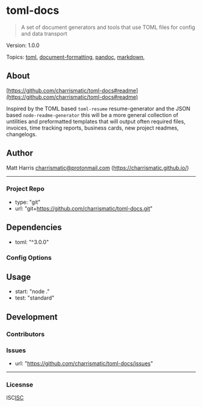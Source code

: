 # toml-docs

> A set of document generators and tools that use TOML files for config and data transport

Version: 1.0.0

Topics: [toml](https://github.com/topics/toml),  [document-formatting](https://github.com/topics/document-formatting),  [pandoc](https://github.com/topics/pandoc),  [markdown](https://github.com/topics/markdown),  


## About

[https://github.com/charrismatic/toml-docs#readme](https://github.com/charrismatic/toml-docs#readme)

Inspired by the TOML based `toml-resume` resume-generator and the JSON based `node-readme-generator` this will be a more general collection of untilities and preformatted templates that will output often required files, 
invoices, time tracking reports, business cards, new project readmes, changelogs. 




## Author

Matt Harris <charrismatic@protonmail.com> (https://charrismatic.github.io/)

---

### Project Repo

-  type: "git"
-  url: "git+https://github.com/charrismatic/toml-docs.git"

## Dependencies

-  toml: "^3.0.0"

### Config Options



## Usage

-  start: "node ."
-  test: "standard"

## Development



### Contributors



### Issues

-  url: "https://github.com/charrismatic/toml-docs/issues"

---

### Licesnse

ISC[ISC](https://opensource.org/licenses/undefined)

